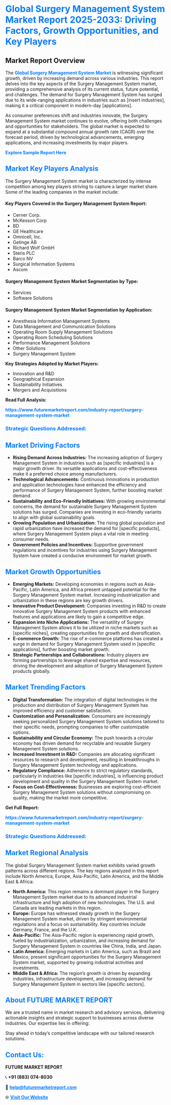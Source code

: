 <h1 style="color: #007BFF;">Global Surgery Management System Market Report 2025-2033: Driving Factors, Growth Opportunities, and Key Players</h1>

<section id="overview">
<h2>Market Report Overview</h2>
<p>The <a href="https://www.futuremarketreport.com/industry-report/surgery-management-system-market" style="color: #007BFF; text-decoration: none;"><strong>Global Surgery Management System Market</strong></a> is witnessing significant growth, driven by increasing demand across various industries. This report delves into the key aspects of the Surgery Management System market, providing a comprehensive analysis of its current status, future potential, and challenges. The demand for Surgery Management System has surged due to its wide-ranging applications in industries such as [insert industries], making it a critical component in modern-day [applications].</p>
<p>As consumer preferences shift and industries innovate, the Surgery Management System market continues to evolve, offering both challenges and opportunities for stakeholders. The global market is expected to expand at a substantial compound annual growth rate (CAGR) over the forecast period, driven by technological advancements, emerging applications, and increasing investments by major players.</p>
</section>

<section id="overview">
<p><a href="https://www.futuremarketreport.com/request-sample/reportId=116548" style="color: #007BFF; text-decoration: none;"><strong>Explore Sample Report Here</strong></a></p>
</section>

<section id="key-players">
<h2 style="color: #007BFF;">Market Key Players Analysis</h2>
<p>The Surgery Management System market is characterized by intense competition among key players striving to capture a larger market share. Some of the leading companies in the market include:</p>
<h4>Key Players Covered in the Surgery Management System Report:</h4>
<ul><li>Cerner Corp.</li><li>McKesson Corp</li><li>BD</li><li>GE Healthcare</li><li>Omnicell, Inc.</li><li>Getinge AB</li><li>Richard Wolf GmbH</li><li>Steris PLC</li><li>Barco NV</li><li>Surgical Information Systems</li><li>Ascom</li></ul>
<h4>Surgery Management System Market Segmentation by Type:</h4>
<ul><li>Services</li><li>Software Solutions</li></ul>

<h4>Surgery Management System Market Segmentation by Application:</h4>
<ul><li>Anesthesia Information Management Systems</li><li>Data Management and Communication Solutions</li><li>Operating Room Supply Management Solutions</li><li>Operating Room Scheduling Solutions</li><li>Performance Management Solutions</li><li>Other Solutions</li><li>Surgery Management System</li></ul>
<p><strong>Key Strategies Adopted by Market Players:</strong></p>
<ul>
<li>Innovation and R&D</li>
<li>Geographical Expansion</li>
<li>Sustainability Initiatives</li>
<li>Mergers and Acquisitions</li>
</ul>
</section>

<section>
<p><strong>Read Full Analysis: </strong></p><a href="https://www.futuremarketreport.com/industry-report/surgery-management-system-market" style="color: #007BFF; text-decoration: none;"><strong>https://www.futuremarketreport.com/industry-report/surgery-management-system-market</strong></a>
<h3 style="color: #007BFF;">Strategic Questions Addressed:</h3>
</section>

<section id="driving-factors">
<h2 style="color: #007BFF;">Market Driving Factors</h2>
<ul>
<li><strong>Rising Demand Across Industries:</strong> The increasing adoption of Surgery Management System in industries such as [specific industries] is a major growth driver. Its versatile applications and cost-effectiveness make it a preferred choice among manufacturers.</li>
<li><strong>Technological Advancements:</strong> Continuous innovations in production and application technologies have enhanced the efficiency and performance of Surgery Management System, further boosting market demand.</li>
<li><strong>Sustainability and Eco-Friendly Initiatives:</strong> With growing environmental concerns, the demand for sustainable Surgery Management System solutions has surged. Companies are investing in eco-friendly variants to align with global sustainability goals.</li>
<li><strong>Growing Population and Urbanization:</strong> The rising global population and rapid urbanization have increased the demand for [specific products], where Surgery Management System plays a vital role in meeting consumer needs.</li>
<li><strong>Government Policies and Incentives:</strong> Supportive government regulations and incentives for industries using Surgery Management System have created a conducive environment for market growth.</li>
</ul>
</section>

<section id="growth-opportunities">
<h2 style="color: #007BFF;">Market Growth Opportunities</h2>
<ul>
<li><strong>Emerging Markets:</strong> Developing economies in regions such as Asia-Pacific, Latin America, and Africa present untapped potential for the Surgery Management System market. Increasing industrialization and urbanization in these regions are key growth drivers.</li>
<li><strong>Innovative Product Development:</strong> Companies investing in R&D to create innovative Surgery Management System products with enhanced features and applications are likely to gain a competitive edge.</li>
<li><strong>Expansion into Niche Applications:</strong> The versatility of Surgery Management System allows it to be utilized in niche markets such as [specific niches], creating opportunities for growth and diversification.</li>
<li><strong>E-commerce Growth:</strong> The rise of e-commerce platforms has created a surge in demand for Surgery Management System used in [specific applications], further boosting market growth.</li>
<li><strong>Strategic Partnerships and Collaborations:</strong> Industry players are forming partnerships to leverage shared expertise and resources, driving the development and adoption of Surgery Management System products globally.</li>
</ul>
</section>

<section id="trending-factors">
<h2 style="color: #007BFF;">Market Trending Factors</h2>
<ul>
<li><strong>Digital Transformation:</strong> The integration of digital technologies in the production and distribution of Surgery Management System has improved efficiency and customer satisfaction.</li>
<li><strong>Customization and Personalization:</strong> Consumers are increasingly seeking personalized Surgery Management System solutions tailored to their specific needs, prompting companies to offer customizable options.</li>
<li><strong>Sustainability and Circular Economy:</strong> The push towards a circular economy has driven demand for recyclable and reusable Surgery Management System solutions.</li>
<li><strong>Increased Investment in R&D:</strong> Companies are allocating significant resources to research and development, resulting in breakthroughs in Surgery Management System technology and applications.</li>
<li><strong>Regulatory Compliance:</strong> Adherence to strict regulatory standards, particularly in industries like [specific industries], is influencing product development and quality in the Surgery Management System market.</li>
<li><strong>Focus on Cost-Effectiveness:</strong> Businesses are exploring cost-efficient Surgery Management System solutions without compromising on quality, making the market more competitive.</li>
</ul>
</section>

<section>
<p><strong>Get Full Report: </strong></p><a href="https://www.futuremarketreport.com/industry-report/surgery-management-system-market" style="color: #007BFF; text-decoration: none;"><strong>https://www.futuremarketreport.com/industry-report/surgery-management-system-market</strong></a>
<h3 style="color: #007BFF;">Strategic Questions Addressed:</h3>
</section>


<section id="regional-analysis">
<h2 style="color: #007BFF;">Market Regional Analysis</h2>
<p>The global Surgery Management System market exhibits varied growth patterns across different regions. The key regions analyzed in this report include North America, Europe, Asia-Pacific, Latin America, and the Middle East & Africa:</p>
<ul>
<li><strong>North America:</strong> This region remains a dominant player in the Surgery Management System market due to its advanced industrial infrastructure and high adoption of new technologies. The U.S. and Canada are leading markets in this region.</li>
<li><strong>Europe:</strong> Europe has witnessed steady growth in the Surgery Management System market, driven by stringent environmental regulations and a focus on sustainability. Key countries include Germany, France, and the U.K.</li>
<li><strong>Asia-Pacific:</strong> The Asia-Pacific region is experiencing rapid growth, fueled by industrialization, urbanization, and increasing demand for Surgery Management System in countries like China, India, and Japan.</li>
<li><strong>Latin America:</strong> Emerging markets in Latin America, such as Brazil and Mexico, present significant opportunities for the Surgery Management System market, supported by growing industrial activities and investments.</li>
<li><strong>Middle East & Africa:</strong> The region’s growth is driven by expanding industries, infrastructure development, and increasing demand for Surgery Management System in sectors like [specific sectors].</li>
</ul>
</section>

<footer>
<h2 style="color: #007BFF;">About FUTURE MARKET REPORT</h2>
<p>We are a trusted name in market research and advisory services, delivering actionable insights and strategic support to businesses across diverse industries. Our expertise lies in offering:</p>

<p>Stay ahead in today’s competitive landscape with our tailored research solutions.</p>

<h2 style="color: #007BFF;">Contact Us:</h2>
<p><strong>FUTURE MARKET REPORT</strong></p>
<p>📞 <strong>+91 (883) 074-8030</strong></p>
<p>📧 <strong><a href="mailto:help@futuremarketreport.com" style="color: #007BFF;">help@futuremarketreport.com</a></strong></p>
<p>🌐 <strong><a href="https://www.futuremarketreport.com/" style="color: #007BFF;">Visit Our Website</a></strong></p>
</footer>